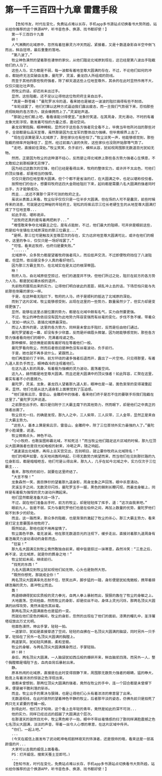 # 第一千三百四十九章 雷霆手段
        【告知书友，时代在变化，免费站点难以长存，手机app多书源站点切换看书大势所趋，站长给你推荐的这个换源APP，听书音色多、换源、找书都好使！】
       第一千三百四十九章
       砰！
       人气沸腾的北域原中，忽然有着狂暴灵力冲天而起，紧接着，又是十数道身影自半空中倒飞而出，鲜血狂喷，最后重重的落地。
       “第八波了。”
       牧尘神色漠然的望着那些凄惨的家伙，从他们踏足北域原到现在，这已经是第八波出手阻截他们的人马了。
       这些人马，实力都是不弱，每一波都有着地至尊大圆满的存在，不过，不论他们如何的冲击，都始终无法突破由龙象，曼陀罗，灵溪，姜龙四人所组成的防线。
       而至于其他的那些牧府强者，除了柳天道这些上位地至尊外，其余的在此时显然作用不大，仅仅只能壮壮声势。
       而牧尘的话，却还尚未出过手。
       显然，这些阻截，还不足以让得他这位牧府府主亲自出手。
       “真是一群苍蝇！”曼陀罗冰冷的道，看来她也是被这一波波的阻拦搞得有些不耐烦。
       “车轮战罢了，他们打算以这种方式逼迫我们露出疲态，而一旦我们气势弱下来，恐怕那些虎视眈眈的各方势力，就会蜂拥而上了。”灵溪轻声道。
       “那就让他们都上吧，看看谁能讨得便宜。”龙象狞笑道，在其周身，灵光涌动，不时的有着龙象光影浮现，散发着可怕的力量之感，震动空间。
       姜龙双臂抱胸，眼神睥睨，显然对于这些各方强者完全看不上，毕竟当年他所对战的那些对手，全部都是仙品天至尊，虽然那是因为玄龙军的整体战力强横，但毕竟眼界上去了。
       “现在应该算是深入北域原了，那些家伙也有些怕了。”牧尘淡笑一声，他能够感觉到，那些阻截的频率开始降低了，显然，经过前面八波的失败，这些家伙也没刚开始那等气势了。
       “走吧，直接前往深处。”牧尘笑笑，负手前行，模样从容，犹如视周围那无数道目光犹如无物。
       然而，正是因为牧尘的这种漫不经心，反而是让得北域原上那些各方势力强者心生惧意，不太敢如之前那般肆无忌惮了。
       因为经过这数次的交锋，他们已经是看得出来，牧府的整体实力，或许并不太出色，可他们的顶尖强者，却是相当的强悍。
       仅仅只是四位地至尊大圆满，但个个都不是省油的灯，在大圆满之中，也足以堪称佼佼者。
       按照他们的估计，想要将牧府这四大金刚给阻拦下来，起码都是需要八名大圆满的强者同时出手，方才能够成功。
       而且...这还不算那个深不可测的牧府之主。
       虽说从表面上来看，牧尘似乎仅仅只是一位半步大圆满，但在场的人可不是蠢货，前些时候传来的消息，可就是这位神秘的年轻府主，轻松的将紫云宗三位长老硬生生的从地至尊大圆满打成了下位地至尊...
       如此手段，堪称诡异。
       “这牧府还真的是有着两把刷子...”
       “难怪敢来争夺北域霸主之位，是有点能耐，不过，他们最大的阻碍，可并非是眼前这些，而是如今坐镇在北域原深处的那三位霸主...”
       “是啊，那三位可是触及天至尊层次的存在，实力远非地至尊大圆满可比，或许在他们的眼中，这里的争斗，仅仅只是一场好戏罢了。”
       “可惜，看来这牧府，也终归是要失败。”
       “......”
       北域原中，众多势力都是望着牧府强者闯入，而后低声交流，不过即便牧府挡住了八波阻截，但显然，依旧是没多少人真的看好他们。
       因为那三方霸主势力，在北域实在是太过的根深蒂固。
       咻！
       牧府人马，自北域原低空掠过，他们的速度并不快，但他们所过之处，阻拦在前方的各方势力人马，都是犹如潮水般的退开。
       先前牧府展现出来的实力，让得他们明白彼此的差距，胡乱冲上去的话，下场恐怕只能与先前那些倒霉的家伙一样。
       于是，在这种毫无阻拦下，牧府的人马，终于是顺利的抵达了北域原的深处。
       而到了这片区域，牧尘能够感受到，出现在这里的一些势力，数量虽然少了，但实力却是变得更强了。
       显然，能够在这里占据位置的势力，都是在北域中颇有名气，实力自然要更强。
       不过，牧尘的神色依旧没有因为此地势力阵容变强而有丝毫的变化，步伐不急不缓，带着众人，犹如一柄尖刀，直插北域原最深处。
       而让人意外的是，这里的各方势力，同样是未曾出手阻拦，反而是任由他们通过。
       曼陀罗望着这一幕，却没有多少欣喜，反而是纤细眉头微皱，因为她能够感觉到，那些各方势力强者看向他们的眼中，充满着戏谑之色。
       那种模样，就仿佛是前面有着好戏在等着他们一般。
       曼陀罗看向牧尘，然而后者依旧是神色没有丝毫波动，负手前行。
       于是，她也就不再多说什么，紧跟而上。
       他们再度前行了半晌，前方环绕的诸多强者后退而开，露出了一片空地，只见得那里，有着九道人影负手而立，眼神森冷的注视着他们。
       在这九道人影的周身，有着极为强横的灵力波动，震荡着空间。
       这九人，赫然都是地至尊大圆满，而且还是大圆满中的顶尖强者！如此阵容，汇聚在这里，着实有着不小的震撼力。
       曼陀罗，灵溪，龙象，姜龙四人望着那九道人影，眼神也是一凝，面色渐渐的变得凝重起来，显然，他们也是从这九道身影上面察觉到了压迫感。
       “他们是紫云宗，雷音山，金雕府中的强者，看来他们终于是忍不住的要联手将我们阻截在这里了。”曼陀罗沉声说道。
       之前那些出手的，都只是归附于三大霸主麾下的其他势力，然而眼下，却是他们之中真正的强者出面了。
       牧尘目光一扫，的确是发现，那九人之中，三人紫带，三人灰带，三人金带，显然正是来自三大霸主势力。
       “这些人，基本上算是紫云宗，雷音山，金雕府中，除了三位首领外实力最强的人了。”曼陀罗小脸凝重，说道。
       牧尘微微点头，神色不动。
       “小小牧府，也敢妄图称霸北域，不知死活！”而当牧尘他们踏足这片区域的时候，那九位顶尖大圆满强者也是目光如电般的射来，冷喝之声，随之响起。
       “速速滚出北域原，再将上古天宫交出，否则明日，就让要你牧府从北域除名！”
       他们的喝声如雷，在天地间轰鸣响起，引得无数势力眺望而来，而当他们在见到那拦路的九位身影后，都是暗暗咂舌，他们可是认得出来，那九人，几乎在如今北域之中，实力仅次于三位霸主...
       看来，那牧府的前行，就要在这里终结了。
       “大言不惭！”
       龙象森然一笑，面目狰狞的望着那九道身影，周身龙象之声回荡，眼中杀意涌动。
       灵溪玉手之间，无数灵印闪烁，曼陀罗玉手一握，黑色的棘刺长鞭闪现，而姜龙身躯上，同样是有着极为强悍的灵力波动升腾起来。
       他们显然都是准备大战一场了。
       不过，就在他们准备出手时，前方的牧尘，却是轻轻挥了挥手，道：“这次由我来吧。”
       眼前九人，皆是不弱，实力与曼陀罗他们也是在伯仲之间，再加上数量的优势，曼陀罗他们取不到多少的好处。
       而且，这一路而来，那众多的阻截，也是渐渐的激起了牧尘的杀心，那三大霸主势力，看来是打定主意要围杀他牧府了。
       既然如此，那他也就不用再留情了。
       牧尘面色平静，毫无波澜，他在那无数道目光的注视下，缓步走出，直接对着那九道周身有着浩瀚灵力波动涌动的身影而去。
       “狂妄！”
       那九名大圆满见到牧尘竟然敢独自前来，眼中皆是掠过一抹寒意，森然冷笑：“三息之后，再不滚，这北域原，就是你的葬身之地！”
       牧尘犹如未闻，继续前行。
       “找死的东西！”
       九名大圆满见到牧尘犹如视他们如无物，心头也是勃然大怒。
       “既然你想死，那就成全你！”
       两名顶尖大圆满率先忍耐不住，怒笑出声，脚步猛的一踏，身形便是犹如鬼魅般，携带着磅礴浩瀚的灵力，直冲牧尘而去。
       轰！
       两道磅礴得犹如实质般的灵力拳光，自两人拳上暴射而出，狠狠的轰在了牧尘的身躯之上。
       大地震荡，空间扭曲，然而牧尘的身影，却是纹丝不动，身体上灵光闪烁，那两名顶尖大圆满的凶悍攻势，竟然未能伤其丝毫。
       那两名顶尖大圆满面色也是猛的一变。
       而就在他们变色的瞬间，牧尘的身影，忽然的出现在了他们的面前，漆黑的瞳孔中，圣浮屠塔绽放出万丈光明。
       他面色漠然，伸出手掌，轻轻一拍。
       一道掌印，犹如是直接穿透了空间，轻轻的自拂在一名顶尖大圆满的脑袋，同时另外一只手掌，轻拍在了另外一名顶尖大圆满的胸膛上。
       两道掌风，犹如轻风拂面，柔和至极。
       牧尘的身躯，与两名顶尖大圆满搽身而过，手掌轻拍。
       砰！砰！
       身后，两名顶尖大圆满，一人脑袋犹如西瓜般的爆碎开来，鲜血脑浆四溅，而另外一人，整个胸膛都是塌陷下去，血肉自背后暴射出来。
       静。
       原本热闹的北域原，直接是在此时变得寂静下来，周围那无数势力强者的眼睛，猛的睁大，脸庞上有着浓浓的惊骇之色浮现出来。
       谁都未曾想到，那两位顶尖大圆满的强者，竟然在牧尘的手中，连一个回合都是未曾撑下来，便是被干脆利落的斩杀。
       而且，牧尘出手的果决与狠辣，也是让得他们心头有着浓浓的寒意冒了出来。
       无数道视线，在此时骇然的望着神色平静的牧尘，后者那平淡的姿态，仿佛先前只是拍死了两只无关紧要的苍蝇一般。
       到得此时，他们方才知晓，这个看上去年轻的青年，竟然是如此的深不可测...
       他的实力，同样已经远远的超越了大圆满这个层次。
       在那漫天的骇然目光中，牧尘黑色眸子一抬，眼中不带丝毫情感的扫了那同样满脸震撼之色七名顶尖大圆满，淡淡的声音，带着一丝令人心悸的寒意，在这片区域中传开。
       “你们，一起上吧。”
       ...
       (今天在威信上面发布了武动乾坤电视剧林琅天的饰演者，还是很帅的哦，看来这是一部高颜值的片...
       大家可以去我的威信上面看看。
       PS：打开威信，搜索天蚕土豆即可。)
       ...
       【告知书友，时代在变化，免费站点难以长存，手机app多书源站点切换看书大势所趋，站长给你推荐的这个换源APP，听书音色多、换源、找书都好使！】